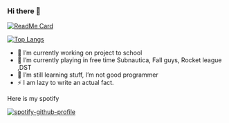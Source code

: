 ### Hi there 👋


[![ReadMe Card](https://github-readme-stats.vercel.app/api?username=mirek163&theme=onedark)](https://github.com/mirek163)

[![Top Langs](https://github-readme-stats.vercel.app/api/top-langs/?username=mirek163&theme=onedark&layout=compact)](https://github.com/mirek163)

- 🔭 I’m currently working on project to school
- 🌱 I’m currently playing in free time Subnautica, Fall guys, Rocket league ,DST
- 👯 I’m still learning stuff, I’m not good programmer
- ⚡ I am lazy to write an actual fact.

Here is my spotify

[![spotify-github-profile](https://spotify-github-profile.vercel.app/api/view?uid=x56z8to11d12wapk1ari43ifo&cover_image=true&theme=novatorem&bar_color=4e357e&bar_color_cover=false)](https://github.com/kittinan/spotify-github-profile)
